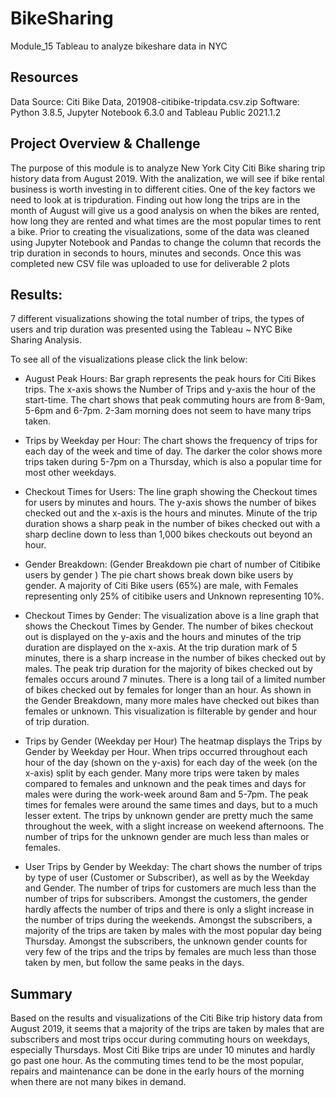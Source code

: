 # BikeSharing
Module_15
Tableau to analyze bikeshare data in NYC

## Resources
Data Source: Citi Bike Data, 201908-citibike-tripdata.csv.zip
Software: Python 3.8.5, Jupyter Notebook 6.3.0 and Tableau Public 2021.1.2


## Project Overview & Challenge
The purpose of this module is to analyze New York City Citi Bike sharing trip history data from August 2019. With the analization, we will see if bike rental business is worth investing in to different cities. One of the key factors we need to look at is tripduration. Finding out how long the trips are in the month of August will give us a good analysis on when the bikes are rented, how long they are rented and what times are the most popular times to rent a bike.  Prior to creating the visualizations, some of the data was cleaned using Jupyter Notebook and Pandas to change the column that records the trip duration in seconds to hours, minutes and seconds. Once this was completed new CSV file was uploaded to use for deliverable 2 plots

## Results:
7 different visualizations showing the total number of trips, the types of users and trip duration was presented using the Tableau ~ NYC Bike Sharing Analysis.

To see all of the visualizations please click the link below:


- August Peak Hours:
Bar graph represents the peak hours for Citi Bikes trips. The x-axis shows the Number of Trips and y-axis the hour of the start-time. The chart shows that peak commuting hours are from 8-9am, 5-6pm and 6-7pm. 2-3am morning does not seem to have many trips taken.

- Trips by Weekday per Hour:
The chart shows the frequency of trips for each day of the week and time of day. The darker the color shows more trips taken during 5-7pm on a Thursday, which is also a popular time for most other weekdays. 

- Checkout Times for Users:
The line graph showing the Checkout times for users by minutes and hours. The y-axis shows the number of bikes checked out and the x-axis is the hours and minutes. Minute of the trip duration shows a sharp peak in the number of bikes checked out with a sharp decline down to less than 1,000 bikes checkouts out beyond an hour. 

- Gender Breakdown: (Gender Breakdown pie chart of number of Citibike users by gender )
The pie chart shows break down bike users by gender. A majority of Citi Bike users (65%) are male, with Females representing only 25% of citibike users and Unknown representing 10%.

- Checkout Times by Gender:
The visualization above is a line graph that shows the Checkout Times by Gender. The number of bikes checkout out is displayed on the y-axis and the hours and minutes of the trip duration are displayed on the x-axis. At the trip duration mark of 5 minutes, there is a sharp increase in the number of bikes checked out by males. The peak trip duration for the majority of bikes checked out by females occurs around 7 minutes. There is a long tail of a limited number of bikes checked out by females for longer than an hour. As shown in the Gender Breakdown, many more males have checked out bikes than females or unknown. This visualization is filterable by gender and hour of trip duration.

- Trips by Gender (Weekday per Hour)
The heatmap displays the Trips by Gender by Weekday per Hour. When trips occurred throughout each hour of the day (shown on the y-axis) for each day of the week (on the x-axis) split by each gender. Many more trips were taken by males compared to females and unknown and the peak times and days for males were during the work-week around 8am and 5-7pm. The peak times for females were around the same times and days, but to a much lesser extent. The trips by unknown gender are pretty much the same throughout the week, with a slight increase on weekend afternoons. The number of trips for the unknown gender are much less than males or females. 

- User Trips by Gender by Weekday:
The chart shows the number of trips by type of user (Customer or Subscriber), as well as by the Weekday and Gender. The number of trips for customers are much less than the number of trips for subscribers. Amongst the customers, the gender hardly affects the number of trips and there is only a slight increase in the number of trips during the weekends. Amongst the subscribers, a majority of the trips are taken by males with the most popular day being Thursday. Amongst the subscribers, the unknown gender counts for very few of the trips and the trips by females are much less than those taken by men, but follow the same peaks in the days.

## Summary
Based on the results and visualizations of the Citi Bike trip history data from August 2019, it seems that a majority of the trips are taken by males that are subscribers and most trips occur during commuting hours on weekdays, especially Thursdays. Most Citi Bike trips are under 10 minutes and hardly go past one hour. As the commuting times tend to be the most popular, repairs and maintenance can be done in the early hours of the morning when there are not many bikes in demand.

